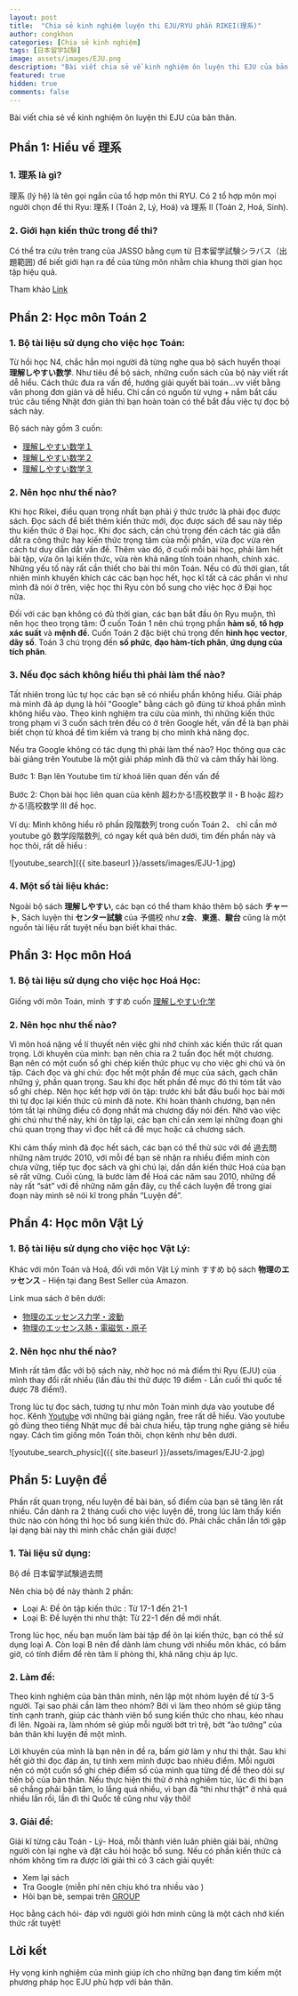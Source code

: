 ```yaml
---
layout: post
title:  "Chia sẻ kinh nghiệm luyện thi EJU/RYU phần RIKEI(理系)"
author: congkhon
categories: [Chia sẻ kinh nghiệm]
tags: [日本留学試験]
image: assets/images/EJU.png
description: "Bài viết chia sẻ về kinh nghiệm ôn luyện thi EJU của bản thân."
featured: true
hidden: true
comments: false
---
```


Bài viết chia sẻ về kinh nghiệm ôn luyện thi EJU của bản thân.


## Phần 1: Hiểu về 理系

### 1. 理系 là gì?
理系 (lý hệ) là tên gọi ngắn của tổ hợp môn thi RYU. Có 2 tổ hợp môn mọi người chọn để thi Ryu: 理系 I (Toán 2, Lý, Hoá)  và 理系 II (Toán 2, Hoá, Sinh).

### 2. Giới hạn kiến thức trong đề thi?
Có thể tra cứu trên trang của JASSO bằng cụm từ 日本留学試験シラバス（出題範囲) để biết giới hạn ra đề của từng môn nhằm chia khung thời gian học tập hiệu quả.

Tham khảo [Link](https://www.jasso.go.jp/ryugaku/study_j/eju/examinee/syllabus/index.html)


## Phần 2: Học môn Toán 2

### 1. Bộ tài liệu sử dụng cho việc học Toán:
Từ hồi học N4, chắc hẳn mọi người đã từng nghe qua bộ sách huyển thoại __理解しやすい数学__. Như tiêu đề bộ sách, những cuốn sách của bộ này viết rất dễ hiểu. Cách thức đưa ra vấn đề, hướng giải quyết bài toán...vv viết bằng văn phong đơn giản và dễ hiểu. Chỉ cần có nguồn từ vựng + nắm bắt cấu trúc câu tiếng Nhật đơn giản thì bạn hoàn toàn có thể bắt đầu việc tự đọc bộ sách này. 

Bộ sách này gồm 3 cuốn:
- [理解しやすい数学１](http://amzn.asia/8DBxiuI)
- [理解しやすい数学２](http://amzn.asia/1xCN8I2)
- [理解しやすい数学３](http://amzn.asia/8wpWnQa)

### 2. Nên học như thế nào?
Khi học Rikei, điều quan trọng nhất bạn phải ý thức trước là phải đọc được sách. Đọc sách để biết thêm kiến thức mới, đọc được sách để sau này tiếp thu kiến thức ở Đại học. Khi đọc sách, cần chú trọng đến cách tác giả dẫn dắt ra công thức hay kiến thức trọng tâm của mỗi phần, vừa đọc vừa rèn cách tư duy dẫn dắt vấn đề. Thêm vào đó, ở cuối mỗi bài học, phải làm hết bài tập, vừa ôn lại kiến thức, vừa rèn khả năng tính toán nhanh, chính xác. Những yếu tố này rất cần thiết cho bài thi môn Toán. Nếu có đủ thời gian, tất nhiên mình khuyến khích
các các bạn học hết, học kĩ tất cả các phần vì như mình đã nói ở trên, việc học thi Ryu còn bổ sung cho việc học ở Đại học nữa.

Đối với các bạn không có đủ thời gian, các bạn bắt đầu ôn Ryu muộn, thì nên học theo trọng tâm: Ở cuốn Toán 1 nên chú trọng phần __hàm số__, __tổ hợp xác suất__ và __mệnh đề__. Cuốn Toán 2 đặc biệt chú trọng đến __hình học vector__, __dãy số__. Toán 3 chú trọng đến __số phức__, __đạo hàm-tích phân__, __ứng dụng của tích phân__.

### 3. Nếu đọc sách không hiểu thì phải làm thế nào?
Tất nhiên trong lúc tự học các bạn sẽ có nhiều phần không hiểu. Giải pháp mà mình đã áp dụng là hỏi "Google" bằng cách gõ đúng từ khoá phần mình không hiểu vào. Theo kinh nghiệm tra cứu của mình, thì những kiến thức trong phạm vi 3 cuốn sách trên đều có ở trên Google hết, vấn đề là bạn phải biết chọn từ khoá để tìm kiếm và trang bị cho mình khả năng đọc.

Nếu tra Google không có tác dụng thì phải làm thế nào? Học thông qua các bài giảng trên Youtube là một giải pháp mình đã thử và cảm thấy hài lòng. 

Bước 1: Bạn lên Youtube tìm từ khoá liên quan đến vấn đề

Bước 2: Chọn bài học liên quan của kênh 超わかる!高校数学 II・B hoặc 超わかる!高校数学 III để học.

Ví dụ: Mình không hiểu rõ phần 段階数列 trong cuốn Toán 2、 chỉ cần mở youtube gõ 数学段階数列, có ngay kết quả bên dưới, tìm đến phần này và học thôi, rất dễ hiểu : 

![youtube_search]({{ site.baseurl }}/assets/images/EJU-1.jpg)

### 4. Một số tài liệu khác:
Ngoài bộ sách __理解しやすい__, các bạn có thể tham khảo thêm bộ sách __チャート__, Sách luyện thi __センター試験__ của 予備校 như __z会__、__東進__、__駿台__ cũng là một nguồn tài liệu rất tuyệt nếu bạn biết khai thác.


## Phần 3: Học môn Hoá

### 1. Bộ tài liệu sử dụng cho việc học Hoá Học:
Giống với môn Toán, mình すすめ cuốn [理解しやすい化学](http://amzn.asia/3Pqi2Rp)

### 2. Nên học như thế nào?
Vì môn hoá nặng về lí thuyết nên việc ghi nhớ chính xác kiến thức rất quan trọng. Lời khuyên của mình: bạn nên chia ra 2 tuần đọc hết một chương. Bạn nên có một cuốn sổ ghi chép kiến thức phục vụ cho việc ghi chú và ôn tập. Cách đọc và ghi chú: đọc hết một phần đề mục của sách, gạch chân những ý, phần quan trọng. Sau khi đọc hết phần đề mục đó thì tóm tắt vào sổ ghi chép. Nên học kết hợp với ôn tập: trước khi bắt đầu buổi học bài mới thì tự đọc lại kiến thức cũ mình đã note. Khi hoàn thành chương, bạn nên tóm tắt lại những điều cô đọng nhất mà chương đấy nói đến. Nhờ vào việc ghi chú như thế này, khi ôn tập lại, các bạn chỉ cần xem lại những đoạn ghi chú quan trọng thay vì đọc hết cả đề mục hoặc cả chương sách.

Khi cảm thấy mình đã đọc hết sách, các bạn có thể thử sức với đề 過去問 những năm trước 2010, với mỗi đề bạn sẽ nhận ra nhiều điểm mình còn chưa vững, tiếp tục đọc sách và ghi chú lại, dần dần kiến thức Hoá của bạn sẽ rất vững. Cuối cùng, là bước làm đề Hoá các năm sau 2010, những đề này rất “sát” với đề những năm gần đây, cụ thể cách luyện đề trong giai đoạn này mình sẽ nói kĩ trong phần “Luyện đề”.


## Phần 4: Học môn Vật Lý

### 1. Bộ tài liệu sử dụng cho việc học Vật Lý:
Khác với môn Toán và Hoá, đối với môn Vật Lý mình すすめ bộ sách __物理のエッセンス__ - Hiện tại đang Best Seller của Amazon.

Link mua sách ở bên dưới:
- [物理のエッセンス力学・波動](http://amzn.asia/20blaAT)
- [物理のエッセンス熱・電磁気・原子](http://amzn.asia/gyTtdKC)

### 2. Nên học như thế nào?
Mình rất tâm đắc với bộ sách này, nhờ học nó mà điểm thi Ryu (EJU) của mình thay đổi rất nhiều (lần đầu thi thử được 19 điểm - Lần cuối thi quốc tế được 78 điểm!). 

Trong lúc tự đọc sách, tương tự như môn Toán mình dựa vào youtube để học. Kênh [Youtube](https://www.youtube.com/channel/UCcj-cHmS0uD91MLjtdiN89Q/videos) với những bài giảng ngắn, free rất dễ hiểu. Vào youtube gõ đúng theo tiếng Nhật mục đề bài chưa hiểu, tập trung nghe giảng sẽ hiểu ngay. Cách tìm giống môn Toán thôi, chọn kênh như bên dưới.

![youtube_search_physic]({{ site.baseurl }}/assets/images/EJU-2.jpg)


## Phần 5: Luyện đề

Phần rất quan trọng, nếu luyện đề bài bản, số điểm của bạn sẽ tăng lên rất nhiều. Cần dành ra 2 tháng cuối cho việc luyện đề, trong lúc làm thấy kiến thức nào còn hỏng thì học bổ sung kiến thức đó. Phải chắc chắn lần tới gặp lại dạng bài này thì mình chắc chắn giải được!

### 1. Tài liệu sử dụng: 
Bộ đề 日本留学試験過去問

Nên chia bộ đề này thành 2 phần:
+ Loại A: Đề ôn tập kiến thức : Từ 17-1 đến 21-1
+ Loại B: Đề luyện thi như thật: Từ 22-1 đến đề mới nhất.

Trong lúc học, nếu bạn muốn làm bài tập để ôn lại kiến thức, bạn có thể sử dụng loại A. Còn loại B nên để dành làm chung với nhiều môn khác, có bấm giờ, có tính điểm để rèn tâm lí phòng thi, khả năng chịu áp lực. 

### 2. Làm đề: 
Theo kinh nghiệm của bản thân mình, nên lập một nhóm luyện đề từ 3-5 người. Tại sao phải cần làm theo nhóm? Bởi vì làm theo nhóm sẽ giúp tăng tính cạnh tranh, giúp các thành viên bổ sung kiến thức cho nhau, kéo nhau đi lên. Ngoài ra, làm nhóm sẽ giúp mỗi người bớt trì trệ, bớt “ảo tưởng” của bản thân khi luyện đề một mình. 

Lời khuyên của mình là bạn nên in đề ra, bấm giờ làm y như thi thật. Sau khi hết giờ thì đọc đáp án, tự tính xem mình được bao nhiêu điểm. Mỗi người nên có một cuốn sổ ghi chép điểm số của mình qua từng đề để theo dõi sự tiến bộ của bản thân. Nếu thực hiện thi thử ở nhà nghiêm túc, lúc đi thi bạn sẽ chẳng phải bận tâm, lo lắng quá nhiều, vì bạn đã “thi như thật” ở nhà quá nhiều lần rồi, lần đi thi Quốc tế cũng như vậy thôi!

### 3. Giải đề: 
Giải kĩ từng câu Toán - Lý- Hoá, mỗi thành viên luân phiên giải bài, những người còn lại nghe và đặt câu hỏi hoặc bổ sung. Nếu có phần kiến thức cả nhóm không tìm ra được lời giải thì có 3 cách giải quyết:
-	Xem lại sách
- Tra Google (miễn phí nên chịu khó tra nhiều vào )
-	Hỏi bạn bè, sempai trên [GROUP](https://www.facebook.com/groups/646618712756333)

Học bằng cách hỏi- đáp với người giỏi hơn mình cũng là một cách nhớ kiến thức rất tuyệt! 

## Lời kết
Hy vọng kinh nghiệm của mình giúp ích cho những bạn đang tìm kiếm một phương pháp học EJU phù hợp với bản thân.
